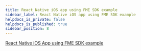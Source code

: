 ```yaml
---
title: React Native iOS app using FME SDK example
sidebar_label: React Native iOS app using FME SDK example
helpdocs_is_private: false
helpdocs_is_published: true
sidebar_position: 8
---
```


<p>
  <button hidden style={{borderRadius:'8px', border:'1px', fontFamily:'Courier New', fontWeight:'800', textAlign:'left'}}> help.split.io link: https://help.split.io/hc/en-us/articles/360030904092-React-Native-iOS-App-using-Split-SDK-example </button>
</p>

[React Native iOS App using FME SDK example](https://github.com/Split-Community/Split-SDKs-Examples/tree/main/React-native-iOS-SDK)